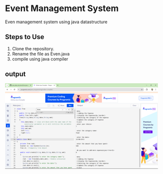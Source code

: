 # Event Management System 
 Even management system using java datastructure
 ## Steps to Use
 1. Clone the repository.
 2. Rename the file as Even.java
 3. compile using java compiler

## output
![alt text](Screenshot(55).png)
